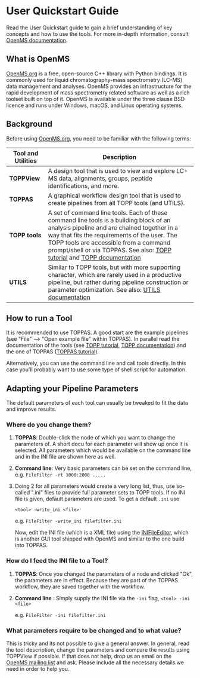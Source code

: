 User Quickstart Guide
====================

Read the User Quickstart guide to gain a brief understanding of key concepts and how to use the tools. For more in-depth
information, consult [OpenMS documentation]().

## What is OpenMS

[OpenMS.org](https://www.openms.de/) is a free, open-source C++ library with Python bindings. It is commonly used for liquid
chromatography-mass spectrometry (LC-MS) data management and analyses. OpenMS provides an infrastructure for the rapid
development of mass spectrometry related software as well as a rich toolset built on top of it. OpenMS is available
under the three clause BSD licence and runs under Windows, macOS, and Linux operating systems.

## Background

Before using [OpenMS.org](https://www.openms.de/), you need to be familiar with the following terms:

| Tool and Utilities | Description |
|--------------------|-------------|
|**TOPPView**        |A design tool that is used to view and explore LC-MS data, alignments, groups, peptide identifications, and more.|
|**TOPPAS**          |A graphical workflow design tool that is used to create pipelines from all TOPP tools (and UTILS).|
|**TOPP tools**      |A set of command line tools. Each of these command line tools is a building block of an analysis pipeline and are chained together in a way that fits the requirements of the user. The TOPP tools are accessible from a command prompt/shell or via TOPPAS. See also: [TOPP tutorial]() and [TOPP documentation](https://abibuilder.informatik.uni-tuebingen.de/archive/openms/Documentation/nightly/html/TOPP_documentation.html)|
|**UTILS**           |Similar to TOPP tools, but with more supporting character, which are rarely used in a productive pipeline, but rather during pipeline construction or parameter optimization. See also: [UTILS documentation](https://abibuilder.informatik.uni-tuebingen.de/archive/openms/Documentation/nightly/html/UTILS_documentation.html)|

## How to run a Tool

It is recommended to use TOPPAS. A good start are the example pipelines (see "File" –> "Open example file" within TOPPAS).
In parallel read the documentation of the tools (see [TOPP tutorial](), [TOPP documentation](https://abibuilder.informatik.uni-tuebingen.de/archive/openms/Documentation/nightly/html/TOPP_documentation.html)) and the one of TOPPAS ([TOPPAS tutorial](https://abibuilder.informatik.uni-tuebingen.de/archive/openms/Documentation/nightly/html/TOPP_documentation.html)).

Alternatively, you can use the command line and call tools directly. In this case you'll probably want to use some type of shell
script for automation.

## Adapting your Pipeline Parameters

The default parameters of each tool can usually be tweaked to fit the data and improve results.

### Where do you change them?

1. **TOPPAS**: Double-click the node of which you want to change the parameters of. A short docu for each parameter will
               show up once it is selected. All parameters which would be available on the command line and in the INI
	       file are shown here as well.
2. **Command line**: Very basic parameters can be set on the command line, e.g. `FileFilter -rt 1000:2000 .....`
3. Doing 2 for all parameters would create a very long list, thus, use so-called ".ini" files to provide full parameter
   sets to TOPP tools. If no INI file is given, default parameters are used. To get a default `.ini` use

   `<tool> -write_ini <file>`

   e.g. `FileFilter -write_ini filefilter.ini`

   Now, edit the INI file (which is a XML file) using the [INIFileEditor](), which is another GUI tool shipped with
   OpenMS and similar to the one build into TOPPAS.

### How do I feed the INI file to a Tool?

1. **TOPPAS**: Once you changed the parameters of a node and clicked "Ok", the parameters are in effect. Because
   they are part of the TOPPAS workflow, they are saved together with the workflow.
2. **Command line** : Simply supply the INI file via the `-ini` flag,
   `<tool> -ini <file>`

   e.g. `FileFilter -ini filefilter.ini`

### What parameters require to be changed and to what value?

This is tricky and its not possible to give a general answer. In general, read the tool description, change the
parameters and compare the results using TOPPView if possible. If that does not help, drop us an email on the
[OpenMS mailing list]() and ask. Please include all the necessary details we need in order to help you.
